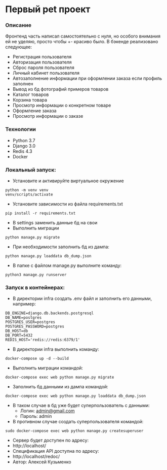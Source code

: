 # Первый pet проект
### Описание
Фронтенд часть написал самостоятельно с нуля, но особого внимания ей не уделяю, просто чтобы +- красиво было.
В бэкенде реализовано следующее:
  - Регистрация пользователя
  - Авторизация пользователя
  - Сброс пароля пользователя
  - Личный кабинет пользователя
  - Автозаполнение информации при оформлении заказа если профиль заполнен
  - Вывод из бд фотографий примеров товаров
  - Каталог товаров
  - Корзина товара
  - Просмотр информации о конкретном товаре
  - Оформление заказа
  - Просмотр информации о заказе
  
### Технологии
- Python 3.7
- Django 3.0
- Redis 4.3
- Docker
### Локальный запуск:
- Установите и активируйте виртуальное окружение
```
python -m venv venv
venv/scripts/activate
```
- Установите зависимости из файла requirements.txt
```
pip install -r requirements.txt
```

- В settings заменить данные бд на свои
- Выполнить миграции
```
python manage.py migrate
```
- При необходимости заполнить бд из дампа:
```
python manage.py loaddata db_dump.json
```
- В папке с файлом manage.py выполните команду:
```
python3 manage.py runserver
```
### Запуск в контейнерах:
- В директории infra создать .env файл и заполнить его данными, например:
```
DB_ENGINE=django.db.backends.postgresql
DB_NAME=postgres
POSTGRES_USER=postgres
POSTGRES_PASSWORD=postgres
DB_HOST=db
DB_PORT=5432
REDIS_HOST='redis://redis:6379/1'
```
- В директории infra выполнить команду:
```
docker-compose up -d --build
```
- Выполнить миграции командой:
```
docker-compose exec web python manage.py migrate
```
- Заполнить бд данными из дампа командой:
```
docker-compose exec web python manage.py loaddata db_dump.json
```
- В таком случае в бд уже будет суперпользователь с данными:
  - Логин: admin@gmail.com
  - Пароль: admin
- В противном случае создать суперпользователя командой:
```
sudo docker-compose exec web python manage.py createsuperuser
```
- Сервер будет доступен по адресу:
 - http://localhost/
- Спецификация API доступна по адресу:
 - http://localhost/redoc/
- Автор: Алексей Кузьменко
